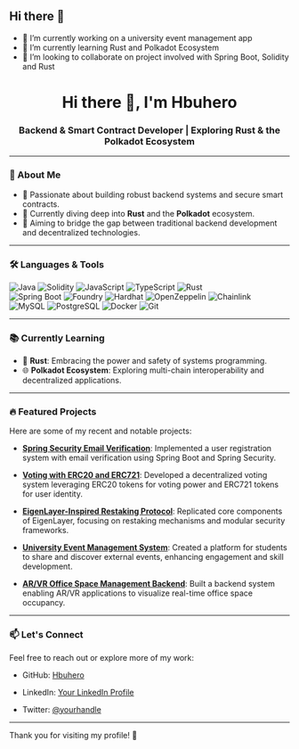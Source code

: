 ## Hi there 👋


<!-- **Hbuhero/Hbuhero** is a ✨ _special_ ✨ repository because its `README.md` (this file) appears on your GitHub profile. -->

- 🔭 I’m currently working on a university event management app
- 🌱 I’m currently learning Rust and Polkadot Ecosystem
- 👯 I’m looking to collaborate on project involved with Spring Boot, Solidity and Rust

<h1 align="center">Hi there 👋, I'm Hbuhero</h1>
<h3 align="center">Backend & Smart Contract Developer | Exploring Rust & the Polkadot Ecosystem</h3>

---

### 🚀 About Me

- 🔧 Passionate about building robust backend systems and secure smart contracts.
- 🌱 Currently diving deep into **Rust** and the **Polkadot** ecosystem.
- 🎯 Aiming to bridge the gap between traditional backend development and decentralized technologies.

---

### 🛠️ Languages & Tools

<p align="left">
  <img src="https://img.shields.io/badge/Java-ED8B00?style=for-the-badge&logo=java&logoColor=white" alt="Java"/>
  <img src="https://img.shields.io/badge/Solidity-363636?style=for-the-badge&logo=solidity&logoColor=white" alt="Solidity"/>
  <img src="https://img.shields.io/badge/JavaScript-F7DF1E?style=for-the-badge&logo=javascript&logoColor=black" alt="JavaScript"/>
  <img src="https://img.shields.io/badge/TypeScript-007ACC?style=for-the-badge&logo=typescript&logoColor=white" alt="TypeScript"/>
  <img src="https://img.shields.io/badge/Rust-000000?style=for-the-badge&logo=rust&logoColor=white" alt="Rust"/>
  <br/>
  <img src="https://img.shields.io/badge/Spring Boot-6DB33F?style=for-the-badge&logo=springboot&logoColor=white" alt="Spring Boot"/>
  <img src="https://img.shields.io/badge/Foundry-000000?style=for-the-badge&logo=foundry&logoColor=white" alt="Foundry"/>
  <img src="https://img.shields.io/badge/Hardhat-000000?style=for-the-badge&logo=hardhat&logoColor=white" alt="Hardhat"/>
  <img src="https://img.shields.io/badge/OpenZeppelin-4E5EE4?style=for-the-badge&logo=openzeppelin&logoColor=white" alt="OpenZeppelin"/>
  <img src="https://img.shields.io/badge/Chainlink-375BD2?style=for-the-badge&logo=chainlink&logoColor=white" alt="Chainlink"/>
  <br/>
  <img src="https://img.shields.io/badge/MySQL-4479A1?style=for-the-badge&logo=mysql&logoColor=white" alt="MySQL"/>
  <img src="https://img.shields.io/badge/PostgreSQL-336791?style=for-the-badge&logo=postgresql&logoColor=white" alt="PostgreSQL"/>
  <img src="https://img.shields.io/badge/Docker-2496ED?style=for-the-badge&logo=docker&logoColor=white" alt="Docker"/>
  <img src="https://img.shields.io/badge/Git-F05032?style=for-the-badge&logo=git&logoColor=white" alt="Git"/>
</p>

---

### 📚 Currently Learning

- 🦀 **Rust**: Embracing the power and safety of systems programming.
- 🌐 **Polkadot Ecosystem**: Exploring multi-chain interoperability and decentralized applications.

---

### 🔥 Featured Projects

Here are some of my recent and notable projects:

- [**Spring Security Email Verification**](https://github.com/Hbuhero/Spring-security-email-verification): Implemented a user registration system with email verification using Spring Boot and Spring Security.

- [**Voting with ERC20 and ERC721**](https://github.com/Hbuhero/Voting-with-ERC20-and-ERC721): Developed a decentralized voting system leveraging ERC20 tokens for voting power and ERC721 tokens for user identity.

- [**EigenLayer-Inspired Restaking Protocol**](https://github.com/Hbuhero/eigen-layer): Replicated core components of EigenLayer, focusing on restaking mechanisms and modular security frameworks.

- [**University Event Management System**](https://github.com/Hbuhero/university-event-management): Created a platform for students to share and discover external events, enhancing engagement and skill development.

- [**AR/VR Office Space Management Backend**](https://github.com/Hbuhero/office-space-management): Built a backend system enabling AR/VR applications to visualize real-time office space occupancy.

---

### 📫 Let's Connect

Feel free to reach out or explore more of my work:

- GitHub: [Hbuhero](https://github.com/Hbuhero)

- LinkedIn: [Your LinkedIn Profile](https://www.linkedin.com/in/your-profile)

- Twitter: [@yourhandle](https://twitter.com/yourhandle)

---

Thank you for visiting my profile! 🚀



